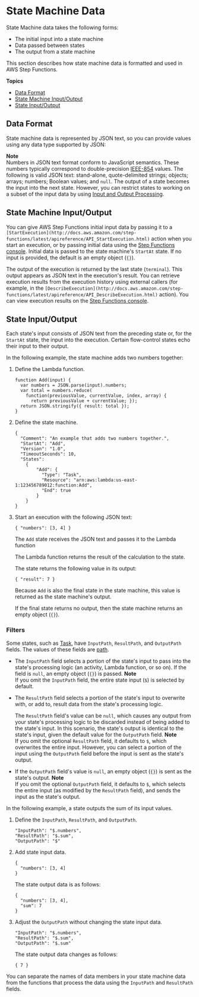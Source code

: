 # State Machine Data<a name="concepts-state-machine-data"></a>

State Machine data takes the following forms:
+ The initial input into a state machine
+ Data passed between states
+ The output from a state machine

This section describes how state machine data is formatted and used in AWS Step Functions\.

**Topics**
+ [Data Format](#concepts-state-machine-data-format)
+ [State Machine Input/Output](#concepts-state-machine-data-state-machine-input-output)
+ [State Input/Output](#concepts-state-machine-data-state-input-output)

## Data Format<a name="concepts-state-machine-data-format"></a>

State machine data is represented by JSON text, so you can provide values using any data type supported by JSON: 

**Note**  
Numbers in JSON text format conform to JavaScript semantics\. These numbers typically correspond to double\-precision [IEEE\-854](https://standards.ieee.org/findstds/standard/854-1987.html) values\.
The following is valid JSON text: stand\-alone, quote\-delimited strings; objects; arrays; numbers; Boolean values; and `null`\.
The output of a state becomes the input into the next state\. However, you can restrict states to working on a subset of the input data by using [Input and Output Processing](amazon-states-language-input-output-processing.md)\.

## State Machine Input/Output<a name="concepts-state-machine-data-state-machine-input-output"></a>

You can give AWS Step Functions initial input data by passing it to a `[StartExecution](http://docs.aws.amazon.com/step-functions/latest/apireference/API_StartExecution.html)` action when you start an execution, or by passing initial data using the [Step Functions console](https://console.aws.amazon.com/states/home?region=us-east-1#/)\. Initial data is passed to the state machine's `StartAt` state\. If no input is provided, the default is an empty object \(`{}`\)\.

The output of the execution is returned by the last state \(`terminal`\)\. This output appears as JSON text in the execution's result\. You can retrieve execution results from the execution history using external callers \(for example, in the `[DescribeExecution](http://docs.aws.amazon.com/step-functions/latest/apireference/API_DescribeExecution.html)` action\)\. You can view execution results on the [Step Functions console](https://console.aws.amazon.com/states/home?region=us-east-1#/)\.

## State Input/Output<a name="concepts-state-machine-data-state-input-output"></a>

Each state's input consists of JSON text from the preceding state or, for the `StartAt` state, the input into the execution\. Certain flow\-control states echo their input to their output\.

In the following example, the state machine adds two numbers together:

1. Define the Lambda function\.

   ```
   function Add(input) {
     var numbers = JSON.parse(input).numbers;
     var total = numbers.reduce(
       function(previousValue, currentValue, index, array) {
         return previousValue + currentValue; });
     return JSON.stringify({ result: total });
   }
   ```

1. Define the state machine\.

   ```
   {
     "Comment": "An example that adds two numbers together.",
     "StartAt": "Add",
     "Version": "1.0",
     "TimeoutSeconds": 10,
     "States":
       {
           "Add": {
             "Type": "Task",
             "Resource": "arn:aws:lambda:us-east-1:123456789012:function:Add",
             "End": true
           }
       }
   }
   ```

1. Start an execution with the following JSON text:

   ```
   { "numbers": [3, 4] }
   ```

   The `Add` state receives the JSON text and passes it to the Lambda function

   The Lambda function returns the result of the calculation to the state\.

   The state returns the following value in its output:

   ```
   { "result": 7 }
   ```

   Because `Add` is also the final state in the state machine, this value is returned as the state machine's output\.

   If the final state returns no output, then the state machine returns an empty object \(`{}`\)\.

### Filters<a name="concepts-state-machine-data-filters"></a>

Some states, such as [Task](amazon-states-language-task-state.md), have `InputPath`, `ResultPath`, and `OutputPath` fields\. The values of these fields are [path](amazon-states-language-input-output-processing.md)\.
+ The `InputPath` field selects a portion of the state's input to pass into the state's processing logic \(an activity, Lambda function, or so on\)\. If the field is `null`, an empty object \(`{}`\) is passed\.
**Note**  
If you omit the `InputPath` field, the entire state input \(`$`\) is selected by default\.
+ The `ResultPath` field selects a portion of the state's input to overwrite with, or add to, result data from the state's processing logic\.

  The `ResultPath` field's value can be `null`, which causes any output from your state's processing logic to be discarded instead of being added to the state's input\. In this scenario, the state's output is identical to the state's input, given the default value for the `OutputPath` field\.
**Note**  
If you omit the optional `ResultPath` field, it defaults to `$`, which overwrites the entire input\. However, you can select a portion of the input using the `OutputPath` field before the input is sent as the state's output\.
+ If the `OutputPath` field's value is `null`, an empty object \(`{}`\) is sent as the state's output\.
**Note**  
If you omit the optional `OutputPath` field, it defaults to `$`, which selects the entire input \(as modified by the `ResultPath` field\), and sends the input as the state's output\.

In the following example, a state outputs the sum of its input values\.

1. Define the `InputPath`, `ResultPath`, and `OutputPath`\.

   ```
   "InputPath": "$.numbers",
   "ResultPath": "$.sum",
   "OutputPath": "$"
   ```

1. Add state input data\.

   ```
   {
     "numbers": [3, 4]
   }
   ```

   The state output data is as follows:

   ```
   {
     "numbers": [3, 4],
     "sum": 7
   }
   ```

1. Adjust the `OutputPath` without changing the state input data\.

   ```
   "InputPath": "$.numbers",
   "ResultPath": "$.sum",
   "OutputPath": "$.sum"
   ```

   The state output data changes as follows:

   ```
   { 7 }
   ```

You can separate the names of data members in your state machine data from the functions that process the data using the `InputPath` and `ResultPath` fields\.